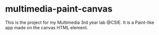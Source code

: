 # multimedia-paint-canvas
This is the project for my Multimedia 3rd year lab @CSIE. It is a Paint-like app made on the canvas HTML element.
